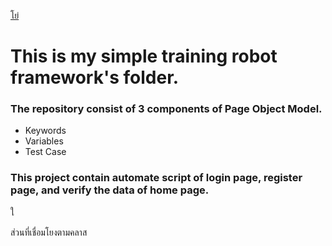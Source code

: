 [โย่](#my-class)
<h1>This is my simple training robot framework's folder.</h1>
<h3>The repository consist of 3 components of Page Object Model.</h3>
<ul>
  <li>Keywords</li>
  <li>Variables</li>
  <li>Test Case</li>
</ul>

<h3>This project contain automate script of login page, register page, and verify the data of home page.</h3>




ใ








<div class="my-class" id="my-class">
  ส่วนที่เชื่อมโยงตามคลาส
</div>
